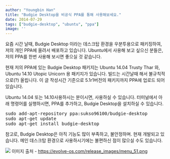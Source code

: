 ```yaml
---
author: "Youngbin Han"
title: "Budgie Desktop을 비공식 PPA를 통해 사용해보세요."
date: 2014-07-29
tags: ["budgie-desktop", "ubuntu", "ppa"]
image: ''
---
```


요즘 시간 날때, Budgie Desktop 이라는 데스크탑 환경을 우분투용으로 패키징하여,
저의 개인 PPA에 올려서 배포하고 있습니다. Ubuntu에서 사용해 보고 싶으신 분들은,
저의 PPA를 한번 사용해 보시면 좋으실 것 같습니다.

현재 저의 PPA에 있는 Budgie Desktop 패키지는 Ubuntu 14.04 Trusty Thar 와,
Ubuntu 14.10 Utopic Unicorn 용 패키지가 있습니다.
빌드는 시간날때 해서 불규칙적으로(?) 올립니다.
이 글 작성시간 기준으로	5.1r1버전의 패키지까지 PPA에 업로드 되어 있습니다.

Ubuntu 14.04 또는 14.10사용하시는 분이시면, 사용하실 수 있습니다.
터미널에서 아래 명령어를 실행하시면, PPA를 추가하고, Budgie Desktop을 설치하실 수 있습니다.

<pre>
sudo add-apt-repository ppa:sukso96100/budgie-desktop
sudo apt-get update
sudo apt-get install budgie-desktop
</pre>

참고로, Budgie Desktop은 아직 기능도 많이 부족하고, 불안정하며. 현재 개발되고 있습니다.
메인 데스크탑 환경으로 사용하시기에는 불편하신 점이 많으실 수도 있습니다.

![]("https://sukso96100.github.io/blogimgs/menu_51.png")
이미지 출처 - https://evolve-os.com/release_images/menu_51.png
